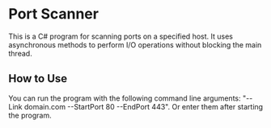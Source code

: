 # Port Scanner

This is a C# program for scanning ports on a specified host. It uses asynchronous methods to perform I/O operations without blocking the main thread.

## How to Use

You can run the program with the following command line arguments: "--Link domain.com --StartPort 80 --EndPort 443". Or enter them after starting the program.
